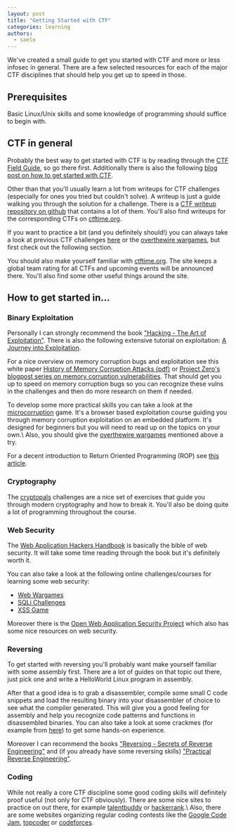 ```yaml
---
layout: post
title: "Getting Started with CTF"
categories: learning
authors:
  - saelo
---
```


We've created a small guide to get you started with CTF and more or less infosec in general. There are a few selected resources for each of the major CTF disciplines that should help you get up to speed in those.

## Prerequisites

Basic Linux/Unix skills and some knowledge of programming should suffice to begin with.

## CTF in general

Probably the best way to get started with CTF is by reading through the [CTF Field Guide](https://trailofbits.github.io/ctf/), so go there first. Additionally there is also the following [blog post on how to get started with CTF](http://www.endgame.com/blog/how-to-get-started-in-ctf.html).

Other than that you'll usually learn a lot from writeups for CTF challenges (especially for ones you tried but couldn't solve). A writeup is just a guide walking you through the solution for a challenge. There is a [CTF writeup repository on github](https://github.com/ctfs/write-ups) that contains a lot of them. You'll also find writeups for the corresponding CTFs on [ctftime.org](https://ctftime.org/).

If you want to practice a bit (and you definitely should!) you can always take a look at previous CTF challenges [here](http://repo.shell-storm.org/CTF/) or the [overthewire wargames](http://overthewire.org/wargames/), but first check out the following section.

You should also make yourself familiar with [ctftime.org](https://ctftime.org/). The site keeps a global team rating for all CTFs and upcoming events will be announced there. You'll also find some other useful things around the site.

## How to get started in...

### Binary Exploitation

Personally I can strongly recommend the book ["Hacking - The Art of Exploitation"](http://www.nostarch.com/hacking2.htm).
There is also the following extensive tutorial on exploitation: [A Journey into Exploitation](http://myne-us.blogspot.de/2010/08/from-0x90-to-0x4c454554-journey-into.html).

For a nice overview on memory corruption bugs and exploitation see this white paper [History of Memory Corruption Attacks (pdf)](https://media.blackhat.com/bh-us-10/whitepapers/Meer/BlackHat-USA-2010-Meer-History-of-Memory-Corruption-Attacks-wp.pdf) or [Project Zero's blogpost series on memory corruption vulnerabilities](http://googleprojectzero.blogspot.ch/2015/06/what-is-good-memory-corruption.html).
That should get you up to speed on memory corruption bugs so you can recognize these vulns in the challenges and then do more research on them if needed.

To develop some more practical skills you can take a look at the [microcorruption](https://microcorruption.com) game. It's a browser based exploitation course guiding you through memory corruption exploitation on an embedded platform. It's designed for beginners but you will need to read up on the topics on your own.\\
Also, you should give the [overthewire wargames](http://overthewire.org/wargames/) mentioned above a try.

For a decent introduction to Return Oriented Programming (ROP) see [this article](http://crypto.stanford.edu/~blynn/rop/).

### Cryptography

The [cryptopals](http://cryptopals.com/) challenges are a nice set of exercises that guide you through modern cryptography and how to break it. You'll also be doing quite a lot of programming throughout the course.

### Web Security

The [Web Application Hackers Handbook](http://mdsec.net/wahh/) is basically the bible of web security. It will take some time reading through the book but it's definitely worth it.

You can also take a look at the following online challenges/courses for learning some web security:

- [Web Wargames](http://overthewire.org/wargames/natas/)
- [SQLi Challenges](http://www.zixem.altervista.org/SQLi/)
- [XSS Game](https://xss-game.appspot.com/)

Moreover there is the [Open Web Application Security Project](https://www.owasp.org) which also has some nice resources on web security.

### Reversing

To get started with reversing you'll probably want make yourself familiar with some assembly first. There are a lot of guides on that topic out there, just pick one and write a HelloWorld Linux program in assembly.

After that a good idea is to grab a disassembler, compile some small C code snippets and load the resulting binary into your disassembler of choice to see what the compiler generated. This will give you a good feeling for assembly and help you recognize code patterns and functions in disassembled binaries.
You can also take a look at some crackmes (for example from [here](http://www.crackmes.de/)) to get some hands-on experience.

Moreover I can recommend the books ["Reversing - Secrets of Reverse Engineering"](http://eu.wiley.com/WileyCDA/WileyTitle/productCd-0764574817.html) and (if you already have some reversing skills) ["Practical Reverse Engineering"](http://eu.wiley.com/WileyCDA/WileyTitle/productCd-1118787315,subjectCd-CSJ0.html).

### Coding

While not really a core CTF discipline some good coding skills will definitely proof useful (not only for CTF obviously). There are some nice sites to practice on out there, for example [talentbuddy](http://www.talentbuddy.co/) or [hackerrank](https://www.hackerrank.com/).\\
Also, there are some websites organizing regular coding contests like the [Google Code Jam](https://code.google.com/codejam/), [topcoder](https://www.topcoder.com) or [codeforces](http://codeforces.com/).
